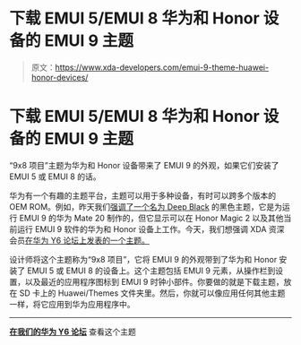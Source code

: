# 下载 EMUI 5/EMUI 8 华为和 Honor 设备的 EMUI 9 主题

> 原文：<https://www.xda-developers.com/emui-9-theme-huawei-honor-devices/>

# 下载 EMUI 5/EMUI 8 华为和 Honor 设备的 EMUI 9 主题

“9x8 项目”主题为华为和 Honor 设备带来了 EMUI 9 的外观，如果它们安装了 EMUI 5 或 EMUI 8 的话。

华为有一个有趣的主题平台，主题可以用于多种设备，有时可以跨多个版本的 OEM ROM。例如，昨天我们[强调了一个名为 Deep Black](https://www.xda-developers.com/deep-black-dark-theme-emui-9-huawei-honor/) 的黑色主题，它是为运行 EMUI 9 的华为 Mate 20 制作的，但它显示可以在 Honor Magic 2 以及其他当前运行 EMUI 9 软件的华为和 Honor 设备上工作。今天，我们想强调 XDA 资深会员[在华为 Y6 论坛上发表的一个主题。](https://forum.xda-developers.com/member.php?u=7342808)

设计师将这个主题称为“9x8 项目”，它将 EMUI 9 的外观带到了华为和 Honor 安装了 EMUI 5 或 EMUI 8 的设备上。这个主题包括 EMUI 9 元素，从操作栏到设置，以及最近的应用程序图标到 EMUI 9 时钟小部件。你要做的就是下载主题，放在 SD 卡上的 Huawei/Themes 文件夹里。然后，你就可以像应用任何其他主题一样，将它应用到华为应用程序中。

* * *

[**在我们的华为 Y6 论坛**](https://forum.xda-developers.com/huawei-y6/themes/theme-98-project-emui-9-theme-emui-5-8-t3873999) 查看这个主题